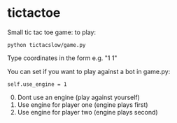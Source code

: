 # tictactoe

Small tic tac toe game:
to play:
```
python tictacslow/game.py
```
Type coordinates in the form e.g. "1 1"

You can set if you want to play against a bot in game.py:
```
self.use_engine = 1
```
0. Dont use an engine (play against yourself)
1. Use engine for player one (engine plays first)
2. Use engine for player two (engine plays second)
